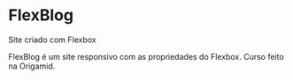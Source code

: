 # FlexBlog
Site criado com Flexbox 

FlexBlog é um site responsivo com as propriedades do Flexbox. Curso feito na Origamid.
